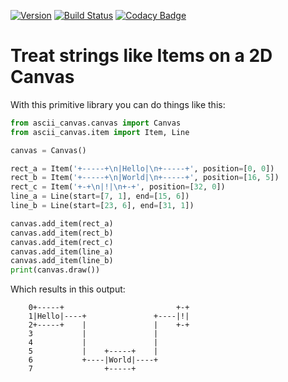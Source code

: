 [![Version](https://img.shields.io/pypi/v/ascii_canvas.svg)](https://pypi.org/project/ascii_canvas/)
[![Build Status](https://travis-ci.org/PaulSchweizer/ascii-canvas.svg?branch=master)](https://travis-ci.org/PaulSchweizer/ascii-canvas) [![Codacy Badge](https://api.codacy.com/project/badge/Grade/1e97852797d14c679d7c89337b022c92)](https://www.codacy.com/app/paulschweizer/ascii-canvas?utm_source=github.com&amp;utm_medium=referral&amp;utm_content=PaulSchweizer/ascii-canvas&amp;utm_campaign=Badge_Grade)


# Treat strings like Items on a 2D Canvas

With this primitive library you can do things like this:

```python
from ascii_canvas.canvas import Canvas
from ascii_canvas.item import Item, Line

canvas = Canvas()

rect_a = Item('+-----+\n|Hello|\n+-----+', position=[0, 0])
rect_b = Item('+-----+\n|World|\n+-----+', position=[16, 5])
rect_c = Item('+-+\n|!|\n+-+', position=[32, 0])
line_a = Line(start=[7, 1], end=[15, 6])
line_b = Line(start=[23, 6], end=[31, 1])

canvas.add_item(rect_a)
canvas.add_item(rect_b)
canvas.add_item(rect_c)
canvas.add_item(line_a)
canvas.add_item(line_b)
print(canvas.draw())
```

Which results in this output:

```
    0+-----+                         +-+
    1|Hello|----+               +----|!|
    2+-----+    |               |    +-+
    3           |               |
    4           |               |
    5           |    +-----+    |
    6           +----|World|----+
    7                +-----+
```
